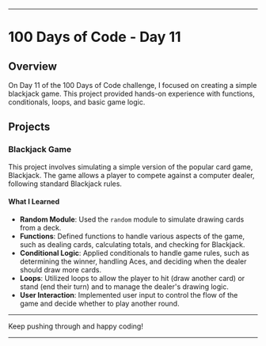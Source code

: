 
---

# 100 Days of Code - Day 11

## Overview
On Day 11 of the 100 Days of Code challenge, I focused on creating a simple blackjack game. This project provided hands-on experience with functions, conditionals, loops, and basic game logic.

## Projects

### Blackjack Game
This project involves simulating a simple version of the popular card game, Blackjack. The game allows a player to compete against a computer dealer, following standard Blackjack rules.

#### What I Learned
- **Random Module**: Used the `random` module to simulate drawing cards from a deck.
- **Functions**: Defined functions to handle various aspects of the game, such as dealing cards, calculating totals, and checking for Blackjack.
- **Conditional Logic**: Applied conditionals to handle game rules, such as determining the winner, handling Aces, and deciding when the dealer should draw more cards.
- **Loops**: Utilized loops to allow the player to hit (draw another card) or stand (end their turn) and to manage the dealer's drawing logic.
- **User Interaction**: Implemented user input to control the flow of the game and decide whether to play another round.

---

Keep pushing through and happy coding!

---
